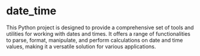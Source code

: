 # date_time
This Python project is designed to provide a comprehensive set of tools and utilities for working with dates and times. It offers a range of functionalities to parse, format, manipulate, and perform calculations on date and time values, making it a versatile solution for various applications.

